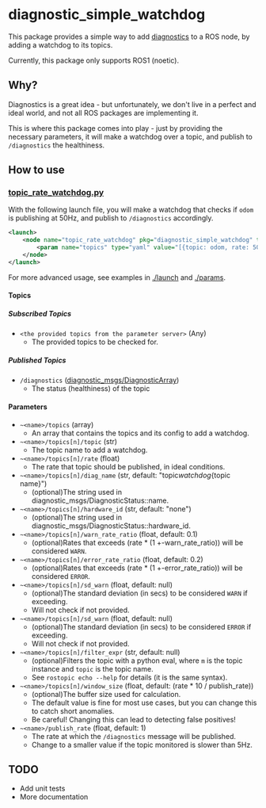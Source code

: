 # diagnostic_simple_watchdog

This package provides a simple way to add [diagnostics](https://www.ros.org/reps/rep-0107.html) to a ROS node, by adding a watchdog to its topics.

Currently, this package only supports ROS1 (noetic).

## Why?

Diagnostics is a great idea - but unfortunately, we don't live in a perfect and ideal world, and not all ROS packages are implementing it.

This is where this package comes into play - just by providing the necessary parameters, it will make a watchdog over a topic, and publish to `/diagnostics` the healthiness.

## How to use

### [topic_rate_watchdog.py](./scripts/topic_rate_watchdog.py)

With the following launch file, you will make a watchdog that checks if `odom` is publishing at 50Hz, and publish to `/diagnostics` accordingly.

```xml
<launch>
    <node name="topic_rate_watchdog" pkg="diagnostic_simple_watchdog" type="topic_rate_watchdog.py">
        <param name="topics" type="yaml" value="[{topic: odom, rate: 50}]" />
    </node>
</launch>
```

For more advanced usage, see examples in [./launch](./launch) and [./params](./params).

#### Topics

##### Subscribed Topics

- `<the provided topics from the parameter server>` (Any)
  - The provided topics to be checked for.

##### Published Topics

- `/diagnostics` ([diagnostic_msgs/DiagnosticArray](https://docs.ros.org/en/api/diagnostic_msgs/html/msg/DiagnosticArray.html))
  - The status (healthiness) of the topic

#### Parameters

- `~<name>/topics` (array)
  - An array that contains the topics and its config to add a watchdog.
- `~<name>/topics[n]/topic` (str)
  - The topic name to add a watchdog.
- `~<name>/topics[n]/rate` (float)
  - The rate that topic should be published, in ideal conditions.
- `~<name>/topics[n]/diag_name` (str, default: "topic*watchdog*{topic name}")
  - (optional)The string used in diagnostic_msgs/DiagnosticStatus::name.
- `~<name>/topics[n]/hardware_id` (str, default: "none")
  - (optional)The string used in diagnostic_msgs/DiagnosticStatus::hardware_id.
- `~<name>/topics[n]/warn_rate_ratio` (float, default: 0.1)
  - (optional)Rates that exceeds (rate \* (1 +-warn_rate_ratio)) will be considered `WARN`.
- `~<name>/topics[n]/error_rate_ratio` (float, default: 0.2)
  - (optional)Rates that exceeds (rate \* (1 +-error_rate_ratio)) will be considered `ERROR`.
- `~<name>/topics[n]/sd_warn` (float, default: null)
  - (optional)The standard deviation (in secs) to be considered `WARN` if exceeding.
  - Will not check if not provided.
- `~<name>/topics[n]/sd_warn` (float, default: null)
  - (optional)The standard deviation (in secs) to be considered `ERROR` if exceeding.
  - Will not check if not provided.
- `~<name>/topics[n]/filter_expr` (str, default: null)
  - (optional)Filters the topic with a python eval, where `m` is the topic instance and `topic` is the topic name.
  - See `rostopic echo --help` for details (it is the same syntax).
- `~<name>/topics[n]/window_size` (float, default: (rate \* 10 / publish_rate))
  - (optional)The buffer size used for calculation.
  - The default value is fine for most use cases, but you can change this to catch short anomalies.
  - Be careful! Changing this can lead to detecting false positives!
- `~<name>/publish_rate` (float, default: 1)
  - The rate at which the `/diagnostics` message will be published.
  - Change to a smaller value if the topic monitored is slower than 5Hz.

## TODO

- Add unit tests
- More documentation
